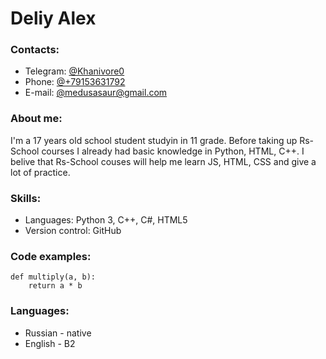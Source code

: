 # Deliy Alex
### Contacts:
* Telegram: [@Khanivore0](https://t.me/Khanivore0)
* Phone: [@+79153631792](tel:+79153631792)
* E-mail: [@medusasaur@gmail.com](mailto:medusasaur@gmail.com)

### About me:
I'm a 17 years old school student studyin in 11 grade. Before taking up Rs-School courses I already had basic knowledge in Python, HTML, C++. I belive that Rs-School couses will help me learn JS, HTML, CSS and give a lot of practice.

### Skills:
* Languages: Python 3, C++, C#, HTML5
* Version control: GitHub

### Code examples:
    def multiply(a, b):
        return a * b

### Languages:
* Russian - native
* English - B2
